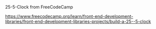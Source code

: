 25-5-Clock from FreeCodeCamp

https://www.freecodecamp.org/learn/front-end-development-libraries/front-end-development-libraries-projects/build-a-25--5-clock
